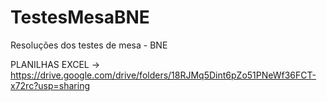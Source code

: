 # TestesMesaBNE
Resoluções dos testes de mesa - BNE

PLANILHAS EXCEL -> https://drive.google.com/drive/folders/18RJMq5Dint6pZo51PNeWf36FCT-x72rc?usp=sharing
